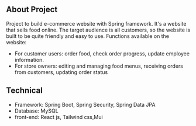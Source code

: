 ## About Project

Project to build e-commerce website with Spring framework. It's a website that sells food online. The target audience is all customers, so the website is built to be quite friendly and easy to use. Functions available on the website:
- For customer users: order food, check order progress, update employee information.
- For store owners: editing and managing food menus, receiving orders from customers, updating order status

## Technical

- Framework: Spring Boot, Spring Security, Spring Data JPA
- Database: MySQL
- front-end: React js, Tailwind css,Mui

